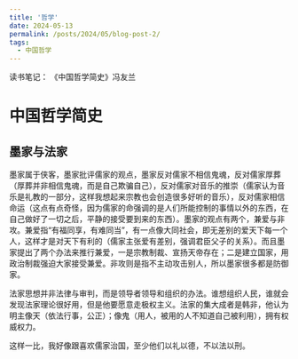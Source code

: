 ```yaml
---
title: '哲学'
date: 2024-05-13
permalink: /posts/2024/05/blog-post-2/
tags:
  - 中国哲学
---
```


读书笔记： 《中国哲学简史》冯友兰

中国哲学简史
======

墨家与法家
-----

墨家属于侠客，墨家批评儒家的观点，墨家反对儒家不相信鬼魂，反对儒家厚葬（厚葬并非相信鬼魂，而是自己欺骗自己），反对儒家对音乐的推崇（儒家认为音乐是礼教的一部分，这样我想起来宗教也会创造很多好听的音乐），反对儒家相信命运（这点有点奇怪，因为儒家的命强调的是人们所能控制的事情以外的东西，在自己做好了一切之后，平静的接受要到来的东西）。墨家的观点有两个，兼爱与非攻。兼爱指“有福同享，有难同当”，有一点像大同社会，即无差别的爱天下每一个人，这样才是对天下有利的（儒家主张爱有差别，强调君臣父子的关系）。而且墨家提出了两个办法来推行兼爱，一是宗教制裁、宣扬天帝存在；二是建立国家，用政治制裁强迫大家接受兼爱。非攻则是指不主动攻击别人，所以墨家很多都是防御家。

法家思想并非法律与审判，而是领导者领导和组织的办法。谁想组织人民，谁就会发现法家理论很好用，但是他要愿意走极权主义。法家的集大成者是韩非，他认为明主像天（依法行事，公正）；像鬼（用人，被用的人不知道自己被利用），拥有权威权力。

这样一比，我好像跟喜欢儒家治国，至少他们以礼以德，不以法以刑。


